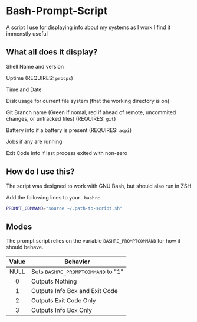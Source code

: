 # Bash-Prompt-Script
A script I use for displaying info about my systems as I work
I find it immenstly useful

## What all does it display?
Shell Name and version

Uptime (REQUIRES: `procps`)

Time and Date

Disk usage for current file system (that the working directory is on)

Git Branch name (Green if nomal, red if ahead of remote, uncommited changes, or untracked files) (REQUIRES: `git`)

Battery info if a battery is present (REQUIRES: `acpi`)

Jobs if any are running

Exit Code info if last process exited with non-zero

## How do I use this?
The script was designed to work with GNU Bash, but should also run in ZSH

Add the following lines to your `.bashrc`

```bash
PROMPT_COMMAND="source ~/.path-to-script.sh"
```

## Modes
The prompt script relies on the variable `BASHRC_PROMPTCOMMAND` for how it should behave.

| Value | Behavior |
| :---: | ---------|
| NULL  | Sets `BASHRC_PROMPTCOMMAND` to "1" |
| 0     | Outputs Nothing |
| 1     | Outputs Info Box and Exit Code |
| 2     | Outputs Exit Code Only |
| 3     | Outputs Info Box Only |